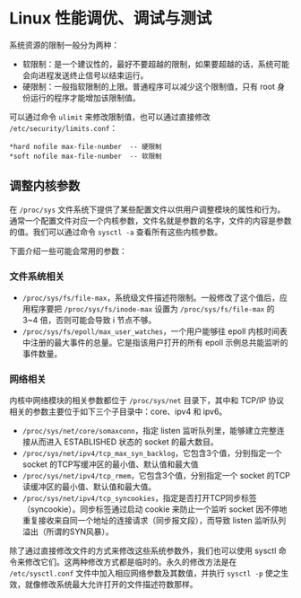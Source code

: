 # Linux 性能调优、调试与测试

系统资源的限制一般分为两种：

- 软限制：是一个建议性的，最好不要超越的限制，如果要超越的话，系统可能会向进程发送终止信号以结束运行。
- 硬限制：一般指软限制的上限。普通程序可以减少这个限制值，只有 root 身份运行的程序才能增加该限制值。

可以通过命令 `ulimit` 来修改限制值，也可以通过直接修改 `/etc/security/limits.conf`：

```
*hard nofile max-file-number  -- 硬限制
*soft nofile max-file-number  -- 软限制
```

## 调整内核参数

在 `/proc/sys` 文件系统下提供了某些配置文件以供用户调整模块的属性和行为。通常一个配置文件对应一个内核参数，文件名就是参数的名字，文件的内容是参数的值。我们可以通过命令 `sysctl -a` 查看所有这些内核参数。

下面介绍一些可能会常用的参数：

### 文件系统相关

- `/proc/sys/fs/file-max`，系统级文件描述符限制。一般修改了这个值后，应用程序要把 `/proc/sys/fs/inode-max` 设置为 `/proc/sys/fs/file-max` 的 3~4 倍，否则可能会导致 i 节点不够。
- `/proc/sys/fs/epoll/max_user_watches`，一个用户能够往 epoll 内核时间表中注册的最大事件的总量。它是指该用户打开的所有 epoll 示例总共能监听的事件数量。

### 网络相关

内核中网络模块的相关参数都位于 `/proc/sys/net` 目录下，其中和 TCP/IP 协议相关的参数主要位于如下三个子目录中：core、ipv4 和
 ipv6。

- `/proc/sys/net/core/somaxconn`，指定 listen 监听队列里，能够建立完整连接从而进入 ESTABLISHED 状态的 socket 的最大数目。
- `/proc/sys/net/ipv4/tcp_max_syn_backlog`，它包含3个值，分别指定一个 socket 的TCP写缓冲区的最小值、默认值和最大值
- `/proc/sys/net/ipv4/tcp_rmem`，它包含3个值，分别指定一个 socket 的TCP读缓冲区的最小值、默认值和最大值。
- `/proc/sys/net/ipv4/tcp_syncookies`，指定是否打开TCP同步标签（syncookie）。同步标签通过启动 cookie 来防止一个监听 socket 因不停地重复接收来自同一个地址的连接请求（同步报文段），而导致 listen 监听队列溢出（所谓的SYN风暴）。

除了通过直接修改文件的方式来修改这些系统参数外，我们也可以使用 sysctl 命令来修改它们。这两种修改方式都是临时的。永久的修改方法是在 `/etc/sysctl.conf` 文件中加入相应网络参数及其数值，并执行 `sysctl -p` 使之生效，就像修改系统最大允许打开的文件描述符数那样。